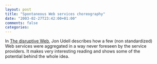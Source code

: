 ```yaml
---
layout: post
title: "Spontaneous Web services choreography"
date: "2003-02-27T23:42:00+01:00"
comments: false
categories: 
---
```


<p>In <a href="http://www.infoworld.com/article/03/01/03/030106apapps_1.html" title="The disruptive Web">The disruptive Web</a>, Jon Udell describes how a few (non standardized) Web services were aggregated in a way never foreseen by the service providers. It makes very interesting reading and shows some of the potential behind the whole idea.</p>

